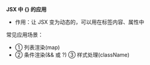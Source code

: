 **JSX 中 {} 的应用**

- 作用：让 JSX 变为动态的，可以用在标签内容、属性中

常见应用场景：

- ① 列表渲染(map)
- ② 条件渲染(&& 或 ?)
  ③ 样式处理(className)
